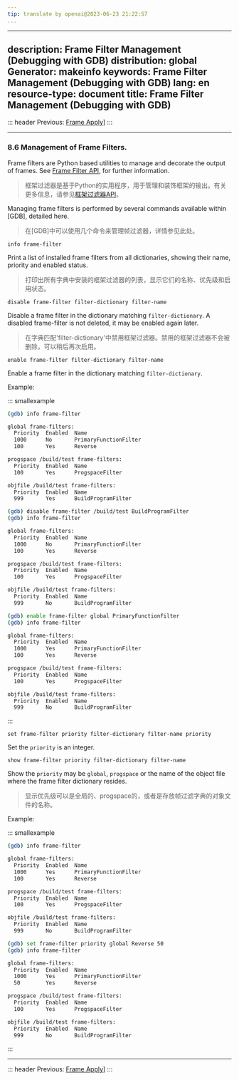 ```yaml
---
tip: translate by openai@2023-06-23 21:22:57
...
```

---
description: Frame Filter Management (Debugging with GDB)
distribution: global
Generator: makeinfo
keywords: Frame Filter Management (Debugging with GDB)
lang: en
resource-type: document
title: Frame Filter Management (Debugging with GDB)
---
::: header
Previous: [Frame Apply](Frame-Apply.html#Frame-Apply)]
:::

---

### 8.6 Management of Frame Filters.


Frame filters are Python based utilities to manage and decorate the output of frames. See [Frame Filter API](Frame-Filter-API.html#Frame-Filter-API), for further information.

> 框架过滤器是基于Python的实用程序，用于管理和装饰框架的输出。有关更多信息，请参见[框架过滤器API](Frame-Filter-API.html#Frame-Filter-API)。


Managing frame filters is performed by several commands available within [GDB], detailed here.

> 在[GDB]中可以使用几个命令来管理帧过滤器，详情参见此处。

`info frame-filter`


Print a list of installed frame filters from all dictionaries, showing their name, priority and enabled status.

> 打印出所有字典中安装的框架过滤器的列表，显示它们的名称、优先级和启用状态。

`disable frame-filter filter-dictionary filter-name`


Disable a frame filter in the dictionary matching `filter-dictionary`. A disabled frame-filter is not deleted, it may be enabled again later.

> 在字典匹配'filter-dictionary'中禁用框架过滤器。禁用的框架过滤器不会被删除，可以稍后再次启用。

`enable frame-filter filter-dictionary filter-name`

Enable a frame filter in the dictionary matching `filter-dictionary`.

Example:

::: smallexample

```bash
(gdb) info frame-filter

global frame-filters:
  Priority  Enabled  Name
  1000      No       PrimaryFunctionFilter
  100       Yes      Reverse

progspace /build/test frame-filters:
  Priority  Enabled  Name
  100       Yes      ProgspaceFilter

objfile /build/test frame-filters:
  Priority  Enabled  Name
  999       Yes      BuildProgramFilter

(gdb) disable frame-filter /build/test BuildProgramFilter
(gdb) info frame-filter

global frame-filters:
  Priority  Enabled  Name
  1000      No       PrimaryFunctionFilter
  100       Yes      Reverse

progspace /build/test frame-filters:
  Priority  Enabled  Name
  100       Yes      ProgspaceFilter

objfile /build/test frame-filters:
  Priority  Enabled  Name
  999       No       BuildProgramFilter

(gdb) enable frame-filter global PrimaryFunctionFilter
(gdb) info frame-filter

global frame-filters:
  Priority  Enabled  Name
  1000      Yes      PrimaryFunctionFilter
  100       Yes      Reverse

progspace /build/test frame-filters:
  Priority  Enabled  Name
  100       Yes      ProgspaceFilter

objfile /build/test frame-filters:
  Priority  Enabled  Name
  999       No       BuildProgramFilter
```

:::

`set frame-filter priority filter-dictionary filter-name priority`

Set the `priority` is an integer.

`show frame-filter priority filter-dictionary filter-name`


Show the `priority` may be `global`, `progspace` or the name of the object file where the frame filter dictionary resides.

> 显示优先级可以是全局的、progspace的，或者是存放帧过滤字典的对象文件的名称。

Example:

::: smallexample

```bash
(gdb) info frame-filter

global frame-filters:
  Priority  Enabled  Name
  1000      Yes      PrimaryFunctionFilter
  100       Yes      Reverse

progspace /build/test frame-filters:
  Priority  Enabled  Name
  100       Yes      ProgspaceFilter

objfile /build/test frame-filters:
  Priority  Enabled  Name
  999       No       BuildProgramFilter

(gdb) set frame-filter priority global Reverse 50
(gdb) info frame-filter

global frame-filters:
  Priority  Enabled  Name
  1000      Yes      PrimaryFunctionFilter
  50        Yes      Reverse

progspace /build/test frame-filters:
  Priority  Enabled  Name
  100       Yes      ProgspaceFilter

objfile /build/test frame-filters:
  Priority  Enabled  Name
  999       No       BuildProgramFilter
```

:::

---

::: header
Previous: [Frame Apply](Frame-Apply.html#Frame-Apply)]
:::
